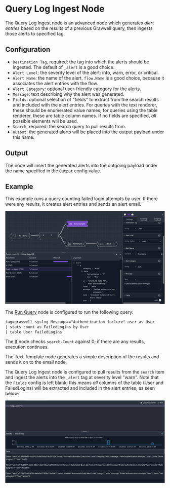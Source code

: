# Query Log Ingest Node

The Query Log Ingest node is an advanced node which generates *alert entries* based on the results of a previous Gravwell query, then ingests those alerts to specified tag.

## Configuration

* `Destination Tag`, required: the tag into which the alerts should be ingested. The default of `_alert` is a good choice.
* `Alert Level`: the severity level of the alert: info, warn, error, or critical.
* `Alert Name`: the name of the alert. `flow.Name` is a good choice, because it associates the alert entries with the flow.
* `Alert Category`: optional user-friendly category for the alerts.
* `Message`: text describing why the alert was generated.
* `Fields`: optional selection of "fields" to extract from the search results and included with the alert entries. For queries with the text renderer, these should be enumerated value names; for queries using the table renderer, these are table column names. If no fields are specified, *all* possible elements will be used.
* `Search`, required: the search query to pull results from.
* `Output`: the generated alerts will be placed into the output payload under this name.

## Output

The node will insert the generated alerts into the outgoing payload under the name specified in the `Output` config value.

## Example

This example runs a query counting failed login attempts by user. If there were any results, it creates alert entries and sends an alert email.

![](alert-example.png)

The [Run Query](runquery.md) node is configured to run the following query:

```
tag=gravwell syslog Message=="Authentication failure" user as User
| stats count as FailedLogins by User 
| table User FailedLogins
```

The [If](if.md) node checks `search.Count` against 0; if there are any results, execution continues.

The Text Template node generates a simple description of the results and sends it on to the email node.

The Query Log Ingest node is configured to pull results from the `search` item and ingest the alerts into the `_alert` tag at severity level "warn". Note that the `Fields` config is left blank; this means *all* columns of the table (User and FailedLogins) will be extracted and included in the alert entries, as seen below:

![](alert-output.png)
